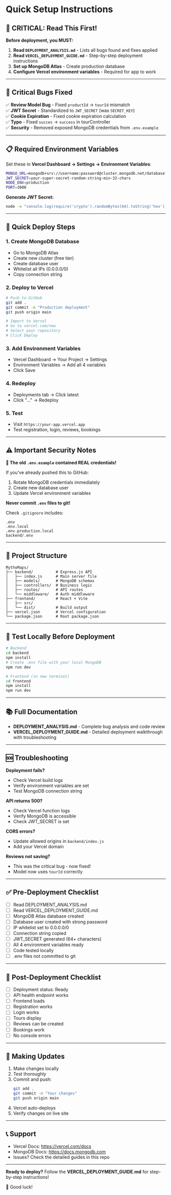# Quick Setup Instructions

## 🔴 CRITICAL: Read This First!

**Before deployment, you MUST:**

1. **Read `DEPLOYMENT_ANALYSIS.md`** - Lists all bugs found and fixes applied
2. **Read `VERCEL_DEPLOYMENT_GUIDE.md`** - Step-by-step deployment instructions
3. **Set up MongoDB Atlas** - Create production database
4. **Configure Vercel environment variables** - Required for app to work

---

## 🐛 Critical Bugs Fixed

✅ **Review Model Bug** - Fixed `productId` → `tourId` mismatch  
✅ **JWT Secret** - Standardized to `JWT_SECRET` (was `SECRET_KEY`)  
✅ **Cookie Expiration** - Fixed cookie expiration calculation  
✅ **Typo** - Fixed `succes` → `success` in tourController  
✅ **Security** - Removed exposed MongoDB credentials from `.env.example`  

---

## 📋 Required Environment Variables

Set these in **Vercel Dashboard → Settings → Environment Variables**:

```bash
MONGO_URL=mongodb+srv://username:password@cluster.mongodb.net/database?retryWrites=true&w=majority
JWT_SECRET=your-super-secret-random-string-min-32-chars
NODE_ENV=production
PORT=3000
```

**Generate JWT Secret:**
```bash
node -e "console.log(require('crypto').randomBytes(64).toString('hex'))"
```

---

## 🚀 Quick Deploy Steps

### 1. Create MongoDB Database
- Go to MongoDB Atlas
- Create new cluster (free tier)
- Create database user
- Whitelist all IPs (0.0.0.0/0)
- Copy connection string

### 2. Deploy to Vercel
```bash
# Push to GitHub
git add .
git commit -m "Production deployment"
git push origin main

# Import to Vercel
# Go to vercel.com/new
# Select your repository
# Click Deploy
```

### 3. Add Environment Variables
- Vercel Dashboard → Your Project → Settings
- Environment Variables → Add all 4 variables
- Click Save

### 4. Redeploy
- Deployments tab → Click latest
- Click "..." → Redeploy

### 5. Test
- Visit `https://your-app.vercel.app`
- Test registration, login, reviews, bookings

---

## ⚠️ Important Security Notes

**🔐 The old `.env.example` contained REAL credentials!**

If you've already pushed this to GitHub:
1. Rotate MongoDB credentials immediately
2. Create new database user
3. Update Vercel environment variables

**Never commit `.env` files to git!**

Check `.gitignore` includes:
```
.env
.env.local
.env.production.local
backend/.env
```

---

## 📁 Project Structure

```
MythoMaps/
├── backend/          # Express.js API
│   ├── index.js      # Main server file
│   ├── models/       # MongoDB schemas
│   ├── controllers/  # Business logic
│   ├── routes/       # API routes
│   └── middleware/   # Auth middleware
├── frontend/         # React + Vite
│   ├── src/
│   └── dist/         # Build output
├── vercel.json       # Vercel configuration
└── package.json      # Root package.json
```

---

## 🧪 Test Locally Before Deployment

```bash
# Backend
cd backend
npm install
# Create .env file with your local MongoDB
npm run dev

# Frontend (in new terminal)
cd frontend
npm install
npm run dev
```

---

## 📚 Full Documentation

- **DEPLOYMENT_ANALYSIS.md** - Complete bug analysis and code review
- **VERCEL_DEPLOYMENT_GUIDE.md** - Detailed deployment walkthrough with troubleshooting

---

## 🆘 Troubleshooting

**Deployment fails?**
- Check Vercel build logs
- Verify environment variables are set
- Test MongoDB connection string

**API returns 500?**
- Check Vercel function logs
- Verify MongoDB is accessible
- Check JWT_SECRET is set

**CORS errors?**
- Update allowed origins in `backend/index.js`
- Add your Vercel domain

**Reviews not saving?**
- This was the critical bug - now fixed!
- Model now uses `tourId` correctly

---

## ✅ Pre-Deployment Checklist

- [ ] Read DEPLOYMENT_ANALYSIS.md
- [ ] Read VERCEL_DEPLOYMENT_GUIDE.md
- [ ] MongoDB Atlas database created
- [ ] Database user created with strong password
- [ ] IP whitelist set to 0.0.0.0/0
- [ ] Connection string copied
- [ ] JWT_SECRET generated (64+ characters)
- [ ] All 4 environment variables ready
- [ ] Code tested locally
- [ ] .env files not committed to git

---

## 🎯 Post-Deployment Checklist

- [ ] Deployment status: Ready
- [ ] API health endpoint works
- [ ] Frontend loads
- [ ] Registration works
- [ ] Login works
- [ ] Tours display
- [ ] Reviews can be created
- [ ] Bookings work
- [ ] No console errors

---

## 🔄 Making Updates

1. Make changes locally
2. Test thoroughly
3. Commit and push:
   ```bash
   git add .
   git commit -m "Your changes"
   git push origin main
   ```
4. Vercel auto-deploys
5. Verify changes on live site

---

## 📞 Support

- Vercel Docs: https://vercel.com/docs
- MongoDB Docs: https://docs.mongodb.com
- Issues? Check the detailed guides in this repo

---

**Ready to deploy?** Follow the **VERCEL_DEPLOYMENT_GUIDE.md** for step-by-step instructions!

🚀 Good luck!
